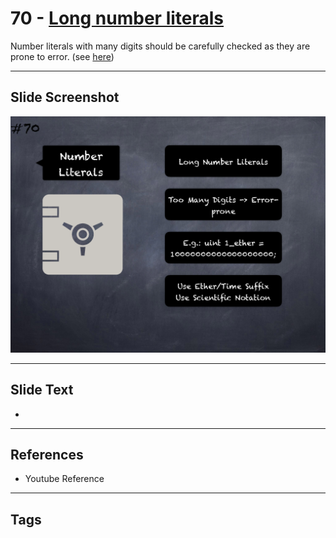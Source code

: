 # 70 - [Long number literals](Long%20number%20literals.md)

 Number literals with many digits should be carefully checked as they are prone to error. (see [here](https://github.com/crytic/slither/wiki/Detector-Documentation#too-many-digits))
___
## Slide Screenshot
![070.png](../../images/pitfalls_and_best_practices101/070.png)
___
## Slide Text
- 
___
## References
- Youtube Reference
___
## Tags